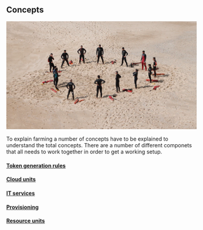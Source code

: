 ## Concepts

![](../images/beach_collab.png)

To explain farming a number of concepts have to be explained to understand the total concepts.  There are a number of different componets that all needs to work together in order to get a working setup.

#### [Token generation rules](token_generation_rules.md)


#### [Cloud units](cloud_units.md)
####  [IT services](it_services.md)
####  [Provisioning](provisioning.md)
####  [Resource units](resource_units.md)

